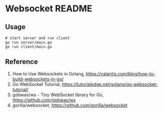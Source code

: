 # Websocket README

## Usage

```
# start server and run client
go run server/main.go
go run client/main.go

```

## Reference

1. How to Use Websockets in Golang, <https://yalantis.com/blog/how-to-build-websockets-in-go/>
2. Go WebSocket Tutorial, <https://tutorialedge.net/golang/go-websocket-tutorial/>
3. gobwas/ws - Tiny WebSocket library for Go, <https://github.com/gobwas/ws>
4. gorilla/websocket, <https://github.com/gorilla/websocket>
